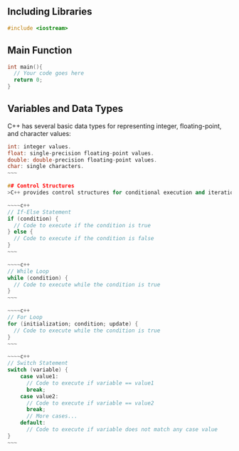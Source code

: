 ## Including Libraries
~~~c++
#include <iostream>
~~~

## Main Function
~~~c++
int main(){
  // Your code goes here
  return 0;
}
~~~

## Variables and Data Types
C++ has several basic data types for representing integer, floating-point, and character values:
~~~~c++
int: integer values.
float: single-precision floating-point values.
double: double-precision floating-point values.
char: single characters.
~~~

## Control Structures
>C++ provides control structures for conditional execution and iteration, such as if, else, while, >for, and switch statements.

~~~~c++
// If-Else Statement
if (condition) {
  // Code to execute if the condition is true
} else {
  // Code to execute if the condition is false
}
~~~

~~~~c++
// While Loop
while (condition) {
  // Code to execute while the condition is true
}
~~~

~~~~c++
// For Loop
for (initialization; condition; update) {
  // Code to execute while the condition is true
}
~~~

~~~~c++
// Switch Statement
switch (variable) {
    case value1:
      // Code to execute if variable == value1
      break;
    case value2:
      // Code to execute if variable == value2
      break;
      // More cases...
    default:
      // Code to execute if variable does not match any case value
}
~~~

